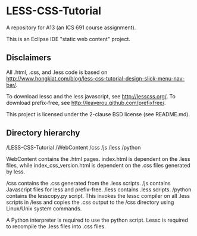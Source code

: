 LESS-CSS-Tutorial
=================

A repository for A13 (an ICS 691 course assignment).

This is an Eclipse IDE "static web content" project.

Disclaimers
-----------
All .html, .css, and .less code is based on 
http://www.hongkiat.com/blog/less-css-tutorial-design-slick-menu-nav-bar/.

To download lessc and the less javascript, see http://lesscss.org/.
To download prefix-free, see http://leaverou.github.com/prefixfree/.

This project is licensed under the 2-clause BSD license (see README.md).

Directory hierarchy
-------------------
/LESS-CSS-Tutorial
    /WebContent
        /css
        /js
        /less
        /python

WebContent contains the .html pages. index.html is dependent on the .less
files, while index_css_version.html is dependent on the .css files generated
by less.

/css contains the .css generated from the .less scripts.
/js contains Javascript files for less and prefix-free.
/less contains .less scripts.
/python contains the lesscopy.py script. This invokes the lessc compiler
    on all .less scripts in /less and copies the .css output to the /css 
    directory using Linux/Unix system commands.

A Python interpreter is required to use the python script.
Lessc is required to recompile the .less files into .css files.
